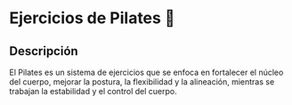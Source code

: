 # Ejercicios de Pilates :raised_hands:
## Descripción
El Pilates es un sistema de ejercicios que se enfoca en fortalecer el núcleo del cuerpo, mejorar la postura, la flexibilidad y la alineación, mientras se trabajan la estabilidad y el control del cuerpo.
